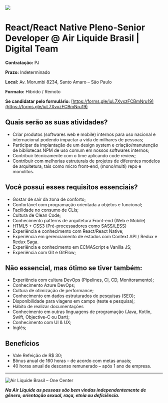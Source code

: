 ![](https://i.ibb.co/m8T361h/frontend-stack.jpg)

# React/React Native Pleno-Senior Developer @ Air Liquide Brasil | Digital Team

**Contratação:** PJ

**Prazo:** Indeterminado

**Local:** Av. Morumbi 8234, Santo Amaro – São Paulo

**Formato:** Híbrido / Remoto

**Se candidatar pelo formulário:** [https://forms.gle/iuL7XvxzFCBmNru19](https://forms.gle/iuL7XvxzFCBmNru19)

## Quais serão as suas atividades?

- Criar produtos (softwares web e mobile) internos para uso nacional e internacional
podendo impactar a vida de milhares de pessoas;
- Participar da implantação de um design system e criação/manutenção de bibliotecas NPM de uso comum em nossos softwares internos;
- Contribuir técnicamente com o time aplicando code review;
- Contribuir com melhorias estruturais de projetos de diferentes modelos de arquitetura, tais como micro front-end, (mono/multi) repo e monolitos.

## **Você possui esses requisitos essenciais?**

- Gostar de sair da zona de conforto;
- Confortável com programação orientada a objetos e funcional;
- Facilidade no consumo de CLIs;
- Cultura de Clean Code;
- Conhecimento patterns de arquitetura Front-end (Web e Mobile)
- HTML5 + CSS3 (Pré-processadores como SASS/LESS)
- Experiência e conhecimento com React/React Native;
- Experiência em gerenciamento de estados com Context API / Redux e Redux Saga.
- Experiência e conhecimento em ECMAScript e Vanilla JS;
- Experiência com Git e GitFlow;

## **Não essencial, mas ótimo se tiver também:**

- Experiência com cultura DevOps (Pipelines, CI, CD, Monitoramento);
- Conhecimento Azure DevOps;
- Cultura de otimização de performance;
- Conhecimento em dados estruturados de pesquisas (SEO);
- Disponibilidade para viagens em campo (teste e pesquisa);
- Hábito de realizar documentações
- Conhecimento em outras linguagens de programação (Java, Kotlin, Swift, Objective-C ou Dart);
- Conhecimento com UI & UX;
- Inglês;

## Benefícios

- Vale Refeição de R$ 30;
- Bônus anual de 160 horas – de acordo com metas anuais;
- 40 horas anual de descanso remunerado – após 1 ano de empresa.

---

<img src="https://i.ibb.co/K60cQCn/Group-1.png" alt="Air Liquide Brasil – One Center" border="0" />

_**Na Air Liquide as pessoas são bem vindas independentemente de gênero, orientação sexual, raça, etnia ou deficiência.**_
